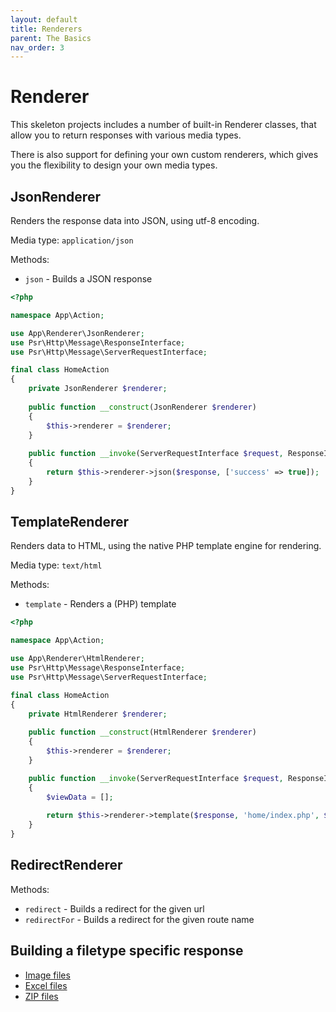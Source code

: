 ```yaml
---
layout: default
title: Renderers
parent: The Basics
nav_order: 3
---
```


# Renderer

This skeleton projects includes a number of
built-in Renderer classes, that allow you to 
return responses with various media types. 

There is also support for defining your own custom renderers, 
which gives you the flexibility to design your own media types.

## JsonRenderer

Renders the response data into JSON, using utf-8 encoding.

Media type: `application/json`

Methods:

* `json` - Builds a JSON response

```php
<?php

namespace App\Action;

use App\Renderer\JsonRenderer;
use Psr\Http\Message\ResponseInterface;
use Psr\Http\Message\ServerRequestInterface;

final class HomeAction
{
    private JsonRenderer $renderer;
    
    public function __construct(JsonRenderer $renderer)
    {
        $this->renderer = $renderer;
    }
    
    public function __invoke(ServerRequestInterface $request, ResponseInterface $response): ResponseInterface
    {
        return $this->renderer->json($response, ['success' => true]);
    }
}
```

## TemplateRenderer

Renders data to HTML, using the native PHP template engine for rendering. 

Media type: `text/html`

Methods:

* `template` - Renders a (PHP) template

```php
<?php

namespace App\Action;

use App\Renderer\HtmlRenderer;
use Psr\Http\Message\ResponseInterface;
use Psr\Http\Message\ServerRequestInterface;

final class HomeAction
{
    private HtmlRenderer $renderer;
    
    public function __construct(HtmlRenderer $renderer)
    {
        $this->renderer = $renderer;
    }

    public function __invoke(ServerRequestInterface $request, ResponseInterface $response): ResponseInterface
    {
        $viewData = [];
        
        return $this->renderer->template($response, 'home/index.php', $viewData);
    }
}
```

## RedirectRenderer

Methods:

* `redirect` - Builds a redirect for the given url
* `redirectFor` - Builds a redirect for the given route name

## Building a filetype specific response

* [Image files](https://odan.github.io/2020/05/07/slim4-working-with-images.html)
* [Excel files](https://odan.github.io/2017/12/16/creating-and-downloading-excel-files-with-slim.html)
* [ZIP files](https://github.com/selective-php/zip-responder)
